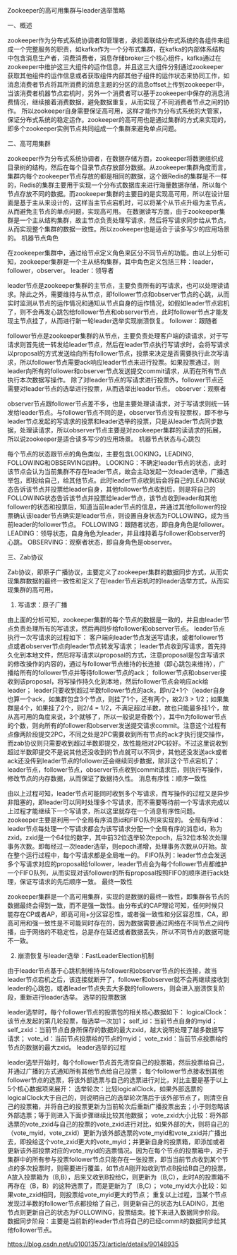 Zookeeper的高可用集群与leader选举策略

一、概述

zookeeper作为分布式系统协调者和管理者，承担着联结分布式系统的各组件来组成一个完整服务的职责，如kafka作为一个分布式集群，在kafka的内部体系结构中包含消息生产者，消费消费者，消息存储broker三个核心组件，kafka通过在zookeeper中维护这三大组件的运作信息，并且这三大组件分别通过zookeeper获取其他组件的运作信息或者获取组件内部其他子组件的运作状态来协同工作，如消息消费者节点将其所消费的消息主题的分区的消息offset上传到zookeeper中，当该消费者机器节点宕机时，另外一个消费者可以基于zookeeper中保存的消息消费情况，继续接着消费数据，避免数据重复，从而实现了不同消费者节点之间的协作。
所以zookeeper自身需要保证高可用，这样才能作为分布式系统的大管家，保证分布式系统的稳定运作。zookeeper的高可用也是通过集群的方式来实现的，即多个zookeeper实例节点共同组成一个集群来避免单点问题。

二、高可用集群

zookeeper作为分布式系统协调者，在数据存储方面，zookeeper将数据组织成目录树的结构，然后在每个目录节点存放部分数据。从zookeeper集群角度而言，集群内每个zookeeper节点存放的都是相同的数据，这个跟Redis的集群是不一样的，Redis的集群主要用于实现一个分布式数据库来进行海量数据存储，所以每个节点存放不同的数据。而zookeeper集群的主要目的是实现高可用，所以在设计层面是基于主从来设计的，这样当主节点宕机时，可以将某个从节点升级为主节点，从而避免主节点的单点问题，实现高可用。
在数据读写方面，由于zookeeper集群是一个主从结构集群，故主节点负责处理写请求，然后将写请求同步给从节点，从而实现整个集群的数据一致性。所以zookeeper也是适合于读多写少的应用场景的。
机器节点角色

在zookeeper集群中，通过给节点定义角色来区分不同节点的功能。由以上分析可知，zookeeper集群是一个主从结构集群，其中角色定义包括三种：leader，follower，observer。
leader：领导者

leader节点是zookeeper集群的主节点，主要负责所有的写请求，也可以处理读请求。除此之外，需要维持与从节点，即follower节点和observer节点的心跳，从而实时监测从节点的运作情况和通知从节点自身的运作情况，如假如leader节点宕机了，则不会再发心跳包给follower节点和observer节点，此时follower节点才能发现主节点挂了，从而进行新一轮leader选举实现崩溃恢复。
follower：跟随者

follower节点是zookeeper集群的从节点，主要负责处理客户端的读请求，对于写请求则首先统一转发给leader节点，然后在leader节点执行写请求时，会将写请求以proposal的方式发送给向所有follower节点，投票来决定是否需要执行此次写请求，所以follower节点需要ack响应leader节点来进行投票。如果投票通过，则leader向所有的follower和observer节点发送提交commit请求，从而在所有节点执行本次数据写操作。
除了对leader节点的写请求进行投票外，follower节点还需要对leader节点的选举进行投票，从而选举出leader节点。
observer：观察者

observer节点跟follower节点差不多，也是主要处理读请求，对于写请求则统一转发给leader节点。与follower节点不同的是，observer节点没有投票权，即不参与leader节点发起的写请求的投票和leader选举的投票，只是从leader节点同步数据，处理读请求，所以observer节点主要是对zookeeper集群的读请求的拓展，所以说zookeeper是适合读多写少的应用场景。
机器节点状态与心跳包

每个节点的状态跟节点的角色类似，主要包含LOOKING，LEADING, FOLLOWING和OBSERVING四种。
LOOKING：不确定leader节点的状态，此时该节点会认为当前集群不存在leader节点，故会主动发起一次leader选举，广播选举包，即投给自己，给其他节点。此时leader节点收到后会将自己的LEADING状态告诉该节点并投票给leader自身，其他follower节点收到后，则是将自己的FOLLOWING状态告诉该节点并投票给leader节点，该节点收到leader和其他follower的状态和投票后，知道当前leader节点的信息，并通过其他follower的投票确认该leader节点确实是leader节点，则设置自身状态为FOLLOWING，成为当前leader的follower节点。
FOLLOWING：跟随者状态，即自身角色是follower。
LEADING：领导状态，自身角色为leader，并且维持着与follower和observer的心跳。
OBSERVING：观察者状态，即自身角色是observer。

三、Zab协议

Zab协议，即原子广播协议，主要定义了zookeeper集群的数据同步方式，从而实现集群数据的最终一致性和定义了在leader节点宕机时的leader选举方式，从而实现集群的高可用。

1. 写请求：原子广播

由上面的分析可知，zookeeper集群的每个节点的数据是一致的，并且由leader节点负责处理所有的写请求，然后再同步给follower和observer节点。
leader节点执行一次写请求的过程如下：
客户端向leader节点发送写请求，或者follower节点或者observer节点向leader节点转发写请求；
leader节点收到写请求，首先持久化到本地文件，然后将写请求以proposal的方式，注意proposal是包含写请求的修改操作的内容的，通过与follower节点维持的长连接（即心跳包来维持），广播给所有的follower节点并等待follower节点的ack；
follower节点和observer接收到该proposal，将写操作持久化到本地，然后follower节点会响应ack给leader；
leader只要收到超过半数follower节点的ack，即n/2+1个（leader自身也算一个ack，如集群包含3个节点，则挂了1个，还有两个，故2/3 > 1/2；如果集群是4个，如果挂了2个，则2/4 = 1/2，不满足超过半数，故也只能最多挂1个，故从高可用的角度来说，3个就够了，所以一般说是奇数个），其中n为follower节点的个数，则向所有的follower和observer发送提交请求commit。注意这个过程有点像两阶段提交2PC，不同之处是2PC需要收到所有节点的ack才执行提交操作，而zab协议则只需要收到超过半数即提交，故性能相对2PC较好。不过这里说收到超过半数即提交不是说其他还没收到的节点就可以不同步，其他还没发送ack或者ack还没传到leader节点的follower还会继续同步数据，除非这个节点宕机了；
leader节点，follower节点，observer节点收到commit请求后，则执行写操作，修改节点的内存数据，从而保证了数据持久性。
消息有序性：顺序一致性

由以上过程可知，leader节点可能同时收到多个写请求，而写操作的过程又是异步非阻塞的，即leader可以同时处理多个写请求，而不需要等待前一个写请求完成以上过程才能继续下一个写请求，所以这里就存在一个消息有序性问题。
zookeeper主要是利用一个全局有序消息id和FIFO队列来实现的。
全局有序id：leader节点每处理一个写请求都会为该写请求分配一个全局有序的消息id，称为zxid。zxid是一个64位的数字，其中前32位选举轮次epoch，后32位本轮次处理事务次数。即每经过一次leader选举，则epoch递增，处理事务次数从0开始。故在整个运行过程中，每个写请求都是全局唯一的。
FIFO队列：leader节点会发送多个写请求对应的proposal给follower，leader节点会为每个follower节点都维护一个FIFO队列，从而实现对该follower的所有proposal按照FIFO的顺序进行ack处理，保证写请求的先后顺序一致。
最终一致性

zookeeper集群是一个高可用集群，实现的是数据的最终一致性，即集群各节点的数据最终会得到一致，而不是强一致性。由分布式的CAP理论可知，任何时候只能存在CP或者AP，即高可用+分区容忍性，或者强一致性和分区容忍性，CA，即高可用和强一致性是不可能同时存在的，因为数据需要通过网络在不同节点之间传播，由于网络的不稳定性，总是存在延迟或者数据丢失，所以不同节点的数据可能不一致。

2. 崩溃恢复与leader选举：FastLeaderElection机制

由于leader节点基于心跳机制维持与follower和observer节点的长连接，故当leader节点宕机之后，该连接就断开了，follower和observer就不会再继续接收到leader的心跳包，或者leader节点失去大多数的followers，则会进入崩溃恢复阶段，重新进行leader选举。
选举的投票数据

leader选举时，每个follower节点的投票包的相关核心数据如下：
logicalClock：该节点发起的第几轮投票，每选举一次加1；
self_id：当前节点自身的myid；
self_zxid：当前节点自身所保存的数据的最大zxid，越大说明处理了越多数据写请求；
vote_id：当前节点投票给的节点的myid；
vote_zxid：当前节点投票给的节点的数据的最大zxid。
leader选举的过程

leader选举开始时，每个follower节点首先清空自己的投票箱，然后投票给自己，并通过广播的方式通知所有其他节点给自己投票；
每个follower节点接收到其他follower节点的选票，将该外部选票与自己的选票进行对比，对比主要是基于以上5个核心数据项来展开：
选举轮次：比较logicalClock，如果外部选票的logicalClock大于自己的，则说明自己的选举轮次落后于该外部节点了，则清空自己的投票箱，并将自己的投票更新为当前轮次后重新广播投票出去；小于则忽略该外部选票；等于则进入下面步骤继续比较其他数据；
vote_zxid大小比较：将外部选票的vote_zxid与自己的投票的vote_zxid进行对比，如果外部的大，则将自己的（vote_myid，vote_zxid）更新为该外部选票的vote_myid和vote_zxid并广播出去，即投给这个vote_zxid更大的vote_myid；并更新自身的投票箱，即添加或者更新该外部投票对应的vote_myid的选票情况。因为在每个节点的投票箱中，对于集群中的所有参与投票follower节点只能存在一张投票，即当当前节点收到某个节点的多次投票时，则需要进行覆盖，如节点A刚开始收到节点B投给B自己的投票，A放入投票箱为（B,B），后来又收到B投给C，则更新为（B,C），此时A的投票箱不再存在（B，B）的这种选票了，而是更新为了（B,C）；
vote_myid大小比较：如果vote_zxid相同，则投票给vote_myid更大的节点；
重复以上过程，当某个节点发现过半数的follower节点都投给了自己，则更新自己的状态为LEADING，其他节点则更新自己的状态为FOLLOWING，投票结束。接下来进入数据同步阶段。
数据同步阶段：主要是当前新的leader节点将自己的已经commit的数据同步给其他follower节点。

https://blog.csdn.net/u010013573/article/details/90148935 
